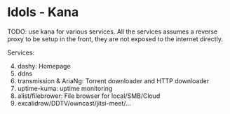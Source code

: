 # Idols - Kana

TODO: use kana for various services.
All the services assumes a reverse proxy to be setup in the front, they are not exposed to the internet directly.

Services:

4. dashy: Homepage
3. ddns
4. transmission & AriaNg: Torrent downloader and HTTP downloader
5. uptime-kuma: uptime monitoring
7. alist/filebrower: File browser for local/SMB/Cloud
8. excalidraw/DDTV/owncast/jitsi-meet/...

